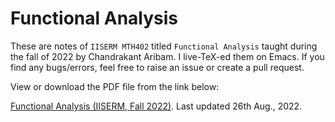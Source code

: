 # Functional Analysis

These are notes of `IISERM MTH402` titled `Functional Analysis` taught during the fall of 2022 by Chandrakant Aribam. I live-TeX-ed them on Emacs. If you find any bugs/errors, feel free to raise an issue or create a pull request.

View or download the PDF file from the link below:

[Functional Analysis (IISERM, Fall 2022)](https://github.com/huidr/functional-analysis/blob/main/FunctionalAnalysis.pdf). Last updated 26th Aug., 2022.
